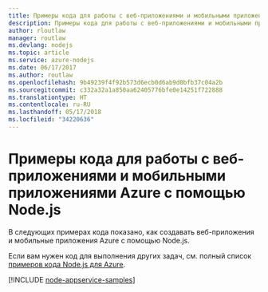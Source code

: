 ```yaml
---
title: Примеры кода для работы с веб-приложениями и мобильными приложениями Azure с помощью Node.js
description: Примеры кода для работы с веб-приложениями и мобильными приложениями Azure с помощью Node.js
author: rloutlaw
manager: routlaw
ms.devlang: nodejs
ms.topic: article
ms.service: azure-nodejs
ms.date: 06/17/2017
ms.author: routlaw
ms.openlocfilehash: 9b49239f4f92b573d6ecb0d6ab9d0bfb37c04a2b
ms.sourcegitcommit: c332a32a1a850aa62405776bfe0e14251f722888
ms.translationtype: HT
ms.contentlocale: ru-RU
ms.lasthandoff: 05/17/2018
ms.locfileid: "34220636"
---
```

# <a name="azure-web-and-mobile-apps-with-nodejs-code-samples"></a>Примеры кода для работы с веб-приложениями и мобильными приложениями Azure с помощью Node.js

В следующих примерах кода показано, как создавать веб-приложения и мобильные приложения Azure с помощью Node.js.

Если вам нужен код для выполнения других задач, см. полный список [примеров кода Node.js для Azure](https://azure.microsoft.com/resources/samples/?term=nodejs).

[!INCLUDE [node-appservice-samples](../docs-ref-conceptual/includes/appservice-samples.md)]